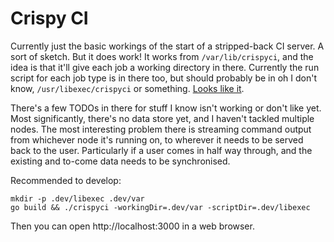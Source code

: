 # Crispy CI

Currently just the basic workings of the start of a stripped-back CI server. A sort of sketch. But it does work! It works from `/var/lib/crispyci`, and the idea is that it'll give each job a working directory in there. Currently the run script for each job type is in there too, but should probably be in oh I don't know, `/usr/libexec/crispyci` or something. [Looks like it](http://www.linuxbase.org/betaspecs/fhs/fhs/ch04s07.html).

There's a few TODOs in there for stuff I know isn't working or don't like yet. Most significantly, there's no data store yet, and I haven't tackled multiple nodes. The most interesting problem there is streaming command output from whichever node it's running on, to wherever it needs to be served back to the user. Particularly if a user comes in half way through, and the existing and to-come data needs to be synchronised.

Recommended to develop:

```
mkdir -p .dev/libexec .dev/var
go build && ./crispyci -workingDir=.dev/var -scriptDir=.dev/libexec
```

Then you can open http://localhost:3000 in a web browser.
